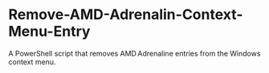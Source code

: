 # Remove-AMD-Adrenalin-Context-Menu-Entry
A PowerShell script that removes AMD Adrenaline entries from the Windows context menu.
